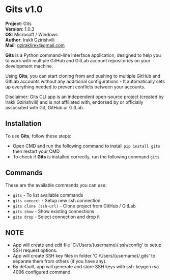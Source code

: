 # Gits v1.0

**Project**: Gits
<br>**Version**: 1.0.3
<br>**OS**: Microsoft / Windows
<br>**Author**: Irakli Gzirishvili
<br>**Mail**: gziraklirex@gmail.com

**Gits** is a Python command-line interface application, designed to help you to work with multiple GitHub and GitLab account repositories on your development machine.

Using **Gits**, you can start cloning from and pushing to multiple GitHub and GitLab accounts without any additional configurations - It automatically sets up everything needed to prevent conflicts between your accounts.

Disclaimer: Gits CLI app is an independent open-source project (created by Irakli Gzirishvili) and is not affiliated with, endorsed by or officially associated with Git, GitHub or GitLab.

## Installation

To use **Gits**, follow these steps:

- Open CMD and run the following command to install `pip install gits` then restart your CMD
- To check if **Gits** is installed correctly, run the following command `gits`

## Commands

These are the available commands you can use:

- `gits` - To list available commands
- `gits connect` - Setup new ssh connection
- `gits clone (ssh-url)` - Clone project from GitHub / GitLab
- `gits show` - Show existing connections
- `gits drop` - Select connection and drop it

## NOTE

- App will create and edit file 'C:/Users/(username)/.ssh/config' to setup SSH request options.
- App will create SSH key files in folder 'C:/Users/(username)/.gits' to separate them from others (if you have any).
- By default, app will generate and store SSH keys with ssh-keygen rsa 4096 configured command.
